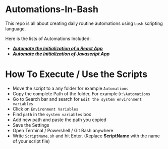 # Automations-In-Bash

This repo is all about creating daily routine automations using `bash` scripting language.

Here is the lists of Automations Included:

- [___Automate the Initialization of a React App___ ]()
- [___Automate the Initialization of Javascript App___ ]()




# How To Execute / Use the Scripts

- Move the script to a any folder for example `Automations`
- Copy the complete Path of the folder, For example `D:\Automations`
- Go to Search bar and search for `Edit the system environment variables`
- Click on `Environment Variables`
- Find `path` in the `system variables` box
- Add new path and paste the path you copied
- Save the Settings
- Open Terminal / Powershell / Git Bash anywhere
- Write `ScriptName.sh` and hit Enter.  (Replace __ScriptName__ with the name of your script file)

